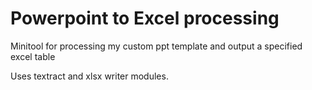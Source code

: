 # Powerpoint to Excel processing
Minitool for processing my custom ppt template and output a specified excel table

Uses textract and xlsx writer modules.
